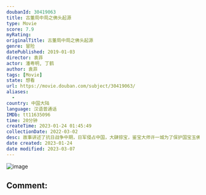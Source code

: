 ```yaml
---
doubanId: 30419063
title: 古董局中局之佛头起源
type: Movie
score: 7.9
myRating: 
originalTitle: 古董局中局之佛头起源
genre: 冒险
datePublished: 2019-01-03
director: 袁菲
actor: 潘粤明, 丁鹤
author: 袁菲
tags: [Movie]
state: 想看
url: https://movie.douban.com/subject/30419063/
aliases:
  - 
country: 中国大陆
language: 汉语普通话
IMDb: tt11635096
time: 20分钟
createTime: 2023-01-24 01:45:49
collectionDate: 2022-03-02
desc: 故事讲述了抗日战争中期，日军侵占中国，大肆掠宝，鉴宝大师许一城为了保护国宝玉佛头，在日军的生死追击下，带领徒弟小天勇闯自家祖上古墓，护宝之行能否成功全由用户决定。
date created: 2023-01-24
date modified: 2023-03-07
---
```


![image](p2545489429.jpg)

Comment:
---

